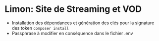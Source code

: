 # Limon: Site de Streaming et VOD

- Installation des dépendances et génération des clés pour la signature des token  ``` composer install ```
- Passphrase à modifier en conséquence dans le fichier .env